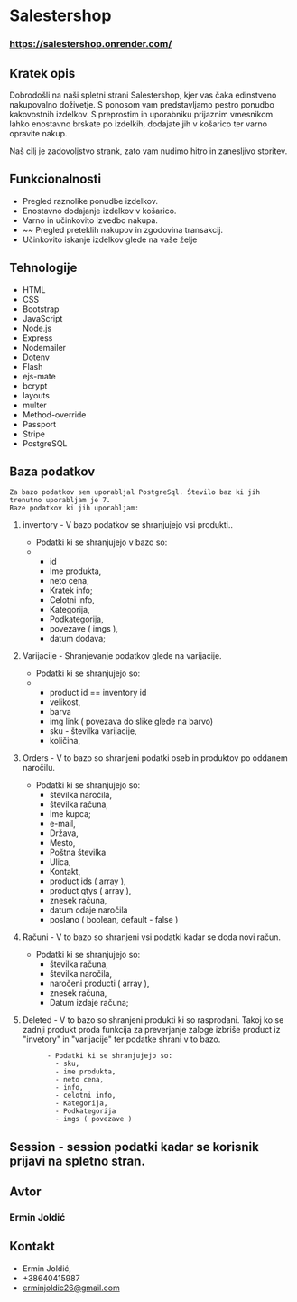 # Salestershop

### https://salestershop.onrender.com/

## Kratek opis

Dobrodošli na naši spletni strani Salestershop, kjer vas čaka edinstveno nakupovalno doživetje. S ponosom vam predstavljamo pestro ponudbo kakovostnih izdelkov. 
S preprostim in uporabniku prijaznim vmesnikom lahko enostavno brskate po izdelkih, dodajate jih v košarico ter varno opravite nakup. 

Naš cilj je zadovoljstvo strank, zato vam nudimo hitro in zanesljivo storitev.

## Funkcionalnosti

- Pregled raznolike ponudbe izdelkov.
- Enostavno dodajanje izdelkov v košarico.
- Varno in učinkovito izvedbo nakupa.
- ~~ Pregled preteklih nakupov in zgodovina transakcij.
- Učinkovito iskanje izdelkov glede na vaše želje


## Tehnologije

* HTML
* CSS
* Bootstrap   
* JavaScript 
* Node.js
* Express 
* Nodemailer 
* Dotenv 
* Flash
* ejs-mate
* bcrypt
* layouts
* multer
* Method-override 
* Passport
* Stripe
* PostgreSQL
    

## Baza podatkov

    Za bazo podatkov sem uporabljal PostgreSql. Število baz ki jih trenutno uporabljam je 7.
    Baze podatkov ki jih uporabljam:

1. inventory - V bazo podatkov se shranjujejo vsi produkti..
   - Podatki ki se shranjujejo v bazo so:
   - - id
     - Ime produkta,
     - neto cena,
     - Kratek info;
     - Celotni info,
     - Kategorija,
     - Podkategorija,
     - povezave ( imgs ),
     - datum dodava;

2. Varijacije - Shranjevanje podatkov glede na varijacije.
   - Podatki ki se shranjujejo so:
   - - product id == inventory id
     - velikost,
     - barva
     - img link ( povezava do slike glede na barvo)
     - sku - številka  varijacije,
     - količina,
                 
3. Orders - V to bazo so shranjeni podatki oseb in produktov po oddanem naročilu.
   - Podatki ki se shranjujejo so:
     - številka naročila,
     - številka računa,
     - Ime kupca;
     - e-mail,
     - Država,
     - Mesto,
     - Poštna številka
     - Ulica,
     - Kontakt,
     - product ids ( array ),
     - product qtys ( array ),
     - znesek računa,
     - datum odaje naročila
     - poslano ( boolean, default - false )

4. Računi - V to bazo so shranjeni vsi podatki kadar se doda novi račun.
   - Podatki ki se shranjujejo so:
     - številka računa,
     - številka naročila,
     - naročeni producti ( array ),
     - znesek računa,
     - Datum izdaje računa;

5. Deleted - V to bazo so shranjeni produkti ki so rasprodani. Takoj ko se zadnji produkt proda funkcija za preverjanje zaloge
                izbriše product iz "invetory" in "varijacije" ter podatke shrani v to bazo.
   
             - Podatki ki se shranjujejo so:
               - sku,
               - ime produkta,
               - neto cena,
               - info,
               - celotni info,
               - Kategorija,
               - Podkategorija
               - imgs ( povezave )
                        

## Session - session podatki kadar se korisnik prijavi na spletno stran.


## Avtor
  ### Ermin Joldić


## Kontakt
  * Ermin Joldić,
  * +38640415987
  * erminjoldic26@gmail.com




     

